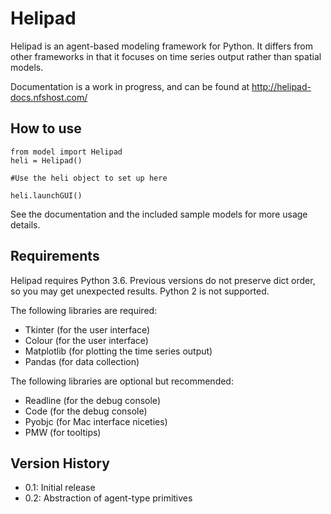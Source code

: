 # Helipad

Helipad is an agent-based modeling framework for Python. It differs from other frameworks in that it focuses on time series output rather than spatial models.

Documentation is a work in progress, and can be found at http://helipad-docs.nfshost.com/

## How to use

	from model import Helipad
	heli = Helipad()
	
	#Use the heli object to set up here
	
	heli.launchGUI()

See the documentation and the included sample models for more usage details.

## Requirements

Helipad requires Python 3.6. Previous versions do not preserve dict order, so you may get unexpected results. Python 2 is not supported.

The following libraries are required:

* Tkinter (for the user interface)
* Colour (for the user interface)
* Matplotlib (for plotting the time series output)
* Pandas (for data collection)

The following libraries are optional but recommended:

* Readline (for the debug console)
* Code (for the debug console)
* Pyobjc (for Mac interface niceties)
* PMW (for tooltips)

## Version History

* 0.1: Initial release
* 0.2: Abstraction of agent-type primitives